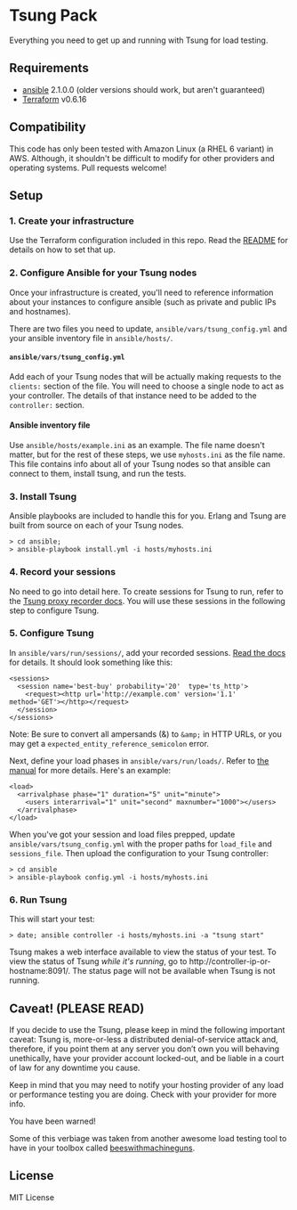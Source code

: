 # Tsung Pack
Everything you need to get up and running with Tsung for load testing.


## Requirements
+ [ansible](http://docs.ansible.com/ansible/intro_installation.html) 2.1.0.0 (older versions should work, but aren't guaranteed)
+ [Terraform](https://www.terraform.io/docs/index.html) v0.6.16


## Compatibility
This code has only been tested with Amazon Linux (a RHEL 6 variant) in AWS. Although, it shouldn't be difficult to modify for other providers and operating systems. Pull requests welcome!


## Setup

### 1. Create your infrastructure
Use the Terraform configuration included in this repo. Read the [README](terraform/README.md) for details on how to set that up.


### 2. Configure Ansible for your Tsung nodes
Once your infrastructure is created, you'll need to reference information about your instances to configure ansible (such as private and public IPs and hostnames).

There are two files you need to update, `ansible/vars/tsung_config.yml` and your ansible inventory file in `ansible/hosts/`.


#### `ansible/vars/tsung_config.yml`
Add each of your Tsung nodes that will be actually making requests to the `clients:` section of the file. You will need to choose a single node to act as your controller. The details of that instance need to be added to the `controller:` section.


#### Ansible inventory file
Use `ansible/hosts/example.ini` as an example. The file name doesn't matter, but for the rest of these steps, we use `myhosts.ini` as the file name. This file contains info about all of your Tsung nodes so that ansible can connect to them, install tsung, and run the tests.


### 3. Install Tsung
Ansible playbooks are included to handle this for you. Erlang and Tsung are built from source on each of your Tsung nodes.

```
> cd ansible;
> ansible-playbook install.yml -i hosts/myhosts.ini
```


### 4. Record your sessions
No need to go into detail here. To create sessions for Tsung to run, refer to the [Tsung proxy recorder docs](http://tsung.erlang-projects.org/user_manual/proxy.html). You will use these sessions in the following step to configure Tsung.


### 5. Configure Tsung
In `ansible/vars/run/sessions/`, add your recorded sessions. [Read the docs](http://tsung.erlang-projects.org/user_manual/conf-sessions.html) for details. It should look something like this:

```
<sessions>
  <session name='best-buy' probability='20'  type='ts_http'>
    <request><http url='http://example.com' version='1.1' method='GET'></http></request>
  </session>
</sessions>
```

Note: Be sure to convert all ampersands (&) to `&amp;` in HTTP URLs, or you may get a `expected_entity_reference_semicolon` error.

Next, define your load phases in `ansible/vars/run/loads/`. Refer to [the manual](http://tsung.erlang-projects.org/user_manual/conf-load.html) for more details. Here's an example:

```
<load>
  <arrivalphase phase="1" duration="5" unit="minute">
    <users interarrival="1" unit="second" maxnumber="1000"></users>
  </arrivalphase>
</load>
```

When you've got your session and load files prepped, update `ansible/vars/tsung_config.yml` with the proper paths for `load_file` and `sessions_file`. Then upload the configuration to your Tsung controller:

```
> cd ansible
> ansible-playbook config.yml -i hosts/myhosts.ini
```

### 6. Run Tsung
This will start your test:

```
> date; ansible controller -i hosts/myhosts.ini -a "tsung start"
```

Tsung makes a web interface available to view the status of your test. To view the status of Tsung *while it's running*, go to http://controller-ip-or-hostname:8091/. The status page will not be available when Tsung is not running.

## Caveat! (PLEASE READ)

If you decide to use the Tsung, please keep in mind the following important caveat: Tsung is, more-or-less a distributed denial-of-service attack and, therefore, if you point them at any server you don’t own you will behaving unethically, have your provider account locked-out, and be liable in a court of law for any downtime you cause.

Keep in mind that you may need to notify your hosting provider of any load or performance testing you are doing. Check with your provider for more info.

You have been warned!

Some of this verbiage was taken from another awesome load testing tool to have in your toolbox called [beeswithmachineguns](https://github.com/newsapps/beeswithmachineguns).

## License
MIT License
